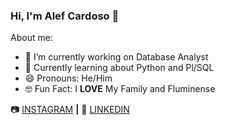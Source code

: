 ### Hi, I'm Alef Cardoso 👋


About me:
- 🔭 I’m currently working on Database Analyst
- 🌱 Currently learning about Python and Pl/SQL
- 😄 Pronouns: He/Him
- 🤓 Fun Fact: I **LOVE** My Family and Fluminense


📷 [INSTAGRAM][INSTAGRAM] **|** 
👔 [LINKEDIN][LINKEDIN]


[INSTAGRAM]: https://instagram.com/alefstarkin
[LINKEDIN]: https://www.linkedin.com/in/alef-cardoso-rodrigues/
